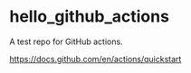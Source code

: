 hello_github_actions
====================

A test repo for GitHub actions.

https://docs.github.com/en/actions/quickstart